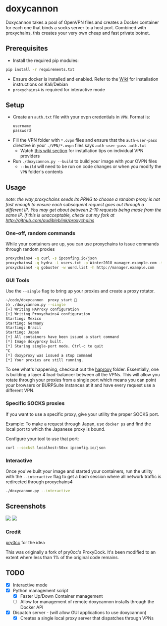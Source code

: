 # doxycannon

Doxycannon takes a pool of OpenVPN files and creates a Docker container for each one that binds a
socks server to a host port. Combined with proxychains, this creates your very own cheap and fast
private botnet.

## Prerequisites
- Install the required pip modules:
```sh
pip install -r requirements.txt
```
- Ensure docker is installed and enabled. Refer to the [Wiki](../../wiki/installing-docker)
for installation instructions on Kali/Debian
- `proxychains4` is required for interactive mode

## Setup
- Create an `auth.txt` file with your ovpn credentials in `VPN`. Format is:
  ```txt
  username
  password
  ```
- Fill the VPN folder with `*.ovpn` files and ensure that the `auth-user-pass` directive
  in your `./VPN/*.ovpn` files says `auth-user-pass auth.txt`
   - Watch [this wiki section](../../wiki#getting-started-with-vpn-providers) for installation tips
     on individual VPN providers
- Run `./doxycannon.py --build` to build your image with your OVPN files
  - `--build` will need to be run on code changes or when you modify the `VPN` folder's contents

## Usage

_note: the way proxychains seeds its PRNG to choose a random proxy is not fast enough to ensure
each subsequent request goes out through a different IP. You may get about between 2-10 requests
being made from the same IP. If this is unacceptable, check out my fork at
http://github.com/audibleblink/proxychains_

### One-off, random commands
While your containers are up, you can use proxychains to issue commands through random proxies

```sh
proxychains4 -q curl -s ipconfing.io/json
proxychains4 -q hydra -L users.txt -p Winter2018 manager.example.com -t 8 ssh
proxychains4 -q gobuster -w word.list -h http://manager.example.com
```

### GUI Tools

Use the `--single` flag to bring up your proxies and create a proxy rotator.

```sh
~/code/doxycannon  proxy_start                                                                                                             10m
❯❯ ./doxycannon.py --single
[+] Writing HAProxy configuration
[+] Writing Proxychains4 configuration
Starting: Mexico
Starting: Germany
Starting: Brazil
Starting: Japan
[+] All containers have been issued a start command
[*] Image doxyproxy built.
[*] Staring single-port mode. Ctrl-c to quit
^C
[*] doxyproxy was issued a stop command
[*] Your proxies are still running.
```

To see what's happening, checkout out the [haproxy](haproxy) folder. Essentially, one is building 
a layer 4 load-balancer between all the VPNs. This will allow you rotate through your proxies from
a single port which means you can point your browsers or BURPSuite instances at it and have every
request use a different VPN.

### Specific SOCKS proxies
If you want to use a specific proxy, give your utility the proper SOCKS port.

Example: To make a request through Japan, use `docker ps` and find the local port to which the
Japanese proxy is bound.

Configure your tool to use that port:

```sh
curl --socks5 localhost:50xx ipconfig.io/json
```

### Interactive
Once you've built your image and started your containers, run the utility with the `--interactive`
flag to get a bash session where all network traffic is redirected through proxychains4

```sh
./doxycannon.py --interactive
```

## Screenshots
![](https://i.imgur.com/jjHtk9L.png)
![](https://i.imgur.com/fLU4Mjx.png)

### Credit
[pry0cc](https://github.com/pry0cc/ProxyDock) for the idea

This was originally a fork of pry0cc's ProxyDock. It's been modified to an extent where less than
1% of the original code remains.

## TODO

- [X] Interactive mode
- [X] Python management script
  - [X] Faster Up/Down Container management
  - [ ] Allow for management of remote doxycannon installs through the Docker API

- [X] Dispatch server - (will allow GUI applications to use doxycannon)
  - [X] Creates a single local proxy server that dispatches through VPNs
